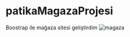 # patikaMagazaProjesi
Boostrap ile mağaza sitesi geliştirdim
![magaza](https://user-images.githubusercontent.com/67616684/166926712-4d22e0f8-e2ce-4f70-a864-a375b4827710.png)
